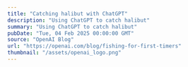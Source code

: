 ```yaml
---
title: "Catching halibut with ChatGPT"
description: "Using ChatGPT to catch halibut"
summary: "Using ChatGPT to catch halibut"
pubDate: "Tue, 04 Feb 2025 00:00:00 GMT"
source: "OpenAI Blog"
url: "https://openai.com/blog/fishing-for-first-timers"
thumbnail: "/assets/openai_logo.png"
---
```


